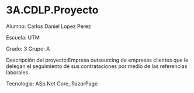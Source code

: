 # 3A.CDLP.Proyecto

Alumno: Carlos Daniel Lopez Perez

Escuela: UTM

Grado: 3 Grupo: A

Descripción del proyecto:Empresa outsourcing de empresas clientes que le delegan el seguimiento de sus contrataciones por medio de las referencias laborales.

Tecnologia: ASp.Net Core, RazorPage
